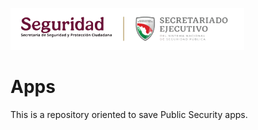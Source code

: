 ![](ensu_app/sspc-sesnsp-small.png)

# Apps

This is a repository oriented to save Public Security apps.

